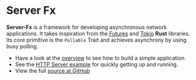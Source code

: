 Server Fx
===

**Server-Fx** is a framework for developing asynchronous network
applications. It takes inspiration from the [Futures][1] and [Tokio][2] 
**Rust** libraries. Its core primitive is the `Pollable` Trait and
achieves asynchrony by using busy polling.

- Have a look at the [overview][3] to see how to build a simple application.
- See the [HTTP Server example][4] for quickly getting up and running.
- View the full [source at GitHub][5]

[1]: https://docs.rs/futures/0.1.18/futures/
[2]: https://docs.rs/tokio/0.1.1/tokio/
[3]: #overview
[4]: #http_server
[5]: https://github.com/gmbeard/server-fx
